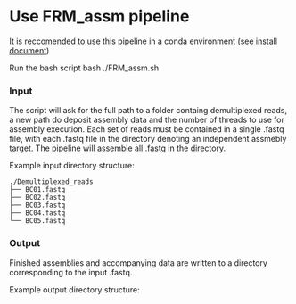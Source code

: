 Use FRM_assm pipeline
=====================

It is reccomended to use this pipeline in a conda environment (see [install document](INSTALL.md))

Run the bash script 
    bash ./FRM_assm.sh

### Input
The script will ask for the full path to a folder containg demultiplexed reads, a new path do deposit assembly data and the number of threads to use for assembly execution. Each set of reads must be contained in a single .fastq file, with each .fastq file in the directory denoting an independent assmebly target. The pipeline will assemble all .fastq in the directory. 

Example input directory structure:

    ./Demultiplexed_reads
    ├── BC01.fastq
    ├── BC02.fastq
    ├── BC03.fastq
    ├── BC04.fastq
    └── BC05.fastq


### Output

Finished assemblies and accompanying data are written to a directory corresponding to the input .fastq.

Example output directory structure:



